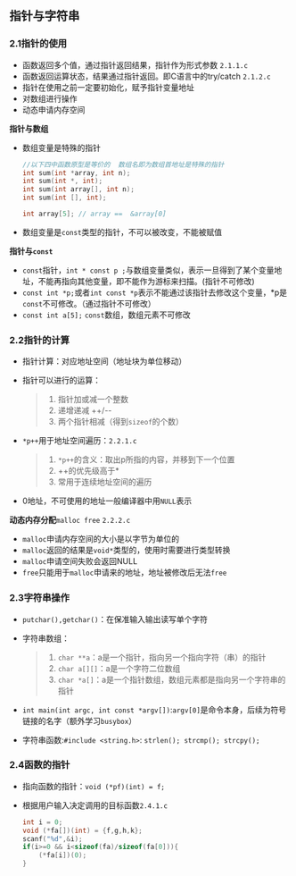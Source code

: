 ## 指针与字符串

### 2.1指针的使用

* 函数返回多个值，通过指针返回结果，指针作为形式参数 `2.1.1.c`
* 函数返回运算状态，结果通过指针返回。即C语言中的try/catch `2.1.2.c`
* 指针在使用之前一定要初始化，赋予指针变量地址 
* 对数组进行操作 
* 动态申请内存空间

**指针与数组**

* 数组变量是特殊的指针

  ```c
  //以下四中函数原型是等价的  数组名即为数组首地址是特殊的指针
  int sum(int *array, int n);
  int sum(int *, int);
  int sum(int array[], int n);
  int sum(int [], int);
  
  int array[5]; // array ==  &array[0]
  ```

* 数组变量是`const`类型的指针，不可以被改变，不能被赋值

**指针与`const`**

* `const`指针，`int * const p ;`与数组变量类似，表示一旦得到了某个变量地址，不能再指向其他变量，即不能作为游标来扫描。(指针不可修改)
* `const int *p;`或者`int const *p`表示不能通过该指针去修改这个变量，*p是`const`不可修改。（通过指针不可修改）
* `const int a[5];` `const`数组，数组元素不可修改

### 2.2指针的计算

* 指针计算：对应地址空间（地址块为单位移动）

* 指针可以进行的运算：

  > 1. 指针加或减一个整数
  > 2. 递增递减 ++/--
  > 3. 两个指针相减（得到`sizeof`的个数）

* `*p++`用于地址空间遍历：`2.2.1.c`

  > 1. `*p++`的含义：取出p所指的内容，并移到下一个位置
  > 2. ++的优先级高于*
  > 3. 常用于连续地址空间的遍历

* 0地址，不可使用的地址一般编译器中用`NULL`表示

**动态内存分配**`malloc free` `2.2.2.c`

* `malloc`申请内存空间的大小是以字节为单位的
* `malloc`返回的结果是`void*`类型的，使用时需要进行类型转换
* `malloc`申请空间失败会返回NULL
* `free`只能用于`malloc`申请来的地址，地址被修改后无法`free`

### 2.3字符串操作

* `putchar(),getchar()`：在保准输入输出读写单个字符

* 字符串数组：

  > 1. `char **a`：a是一个指针，指向另一个指向字符（串）的指针
  > 2. `char a[][]`：a是一个字符二位数组
  > 3. `char *a[]`：a是一个指针数组，数组元素都是指向另一个字符串的指针

* `int main(int argc, int const *argv[])`:`argv[0]`是命令本身，后续为符号链接的名字（额外学习`busybox`）

* 字符串函数:`#include <string.h>`: `strlen(); strcmp(); strcpy(); `

### 2.4函数的指针

* 指向函数的指针：`void (*pf)(int) = f;`

* 根据用户输入决定调用的目标函数`2.4.1.c`

  ```c
  int i = 0;
  void (*fa[])(int) = {f,g,h,k};
  scanf("%d",&i);
  if(i>=0 && i<sizeof(fa)/sizeof(fa[0])){
      (*fa[i])(0);
  }
  ```

  